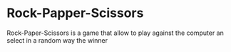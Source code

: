 # Rock-Papper-Scissors
Rock-Paper-Scissors is a game that allow to play against the computer an select in a random way the winner
